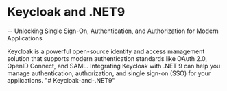 # Keycloak and .NET9
  -- Unlocking Single Sign-On, Authentication, and Authorization for Modern Applications

Keycloak is a powerful open-source identity and access management solution that supports modern authentication standards like OAuth 2.0, OpenID Connect, and SAML. Integrating Keycloak with .NET 9 can help you manage authentication, authorization, and single sign-on (SSO) for your applications.
"# Keycloak-and-.NET9" 
